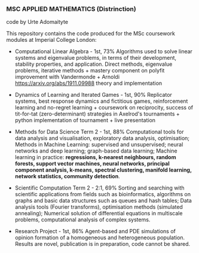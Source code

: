### MSC APPLIED MATHEMATICS (Distrinction)
code by Urte Adomaityte

This repository contains the code produced for the MSc coursework modules at Imperial College London:

-  Computational Linear Algebra - 1st, 73%
Algorithms used to solve linear systems and eigenvalue problems, in terms of their development, stability properties, and application. Direct methods, eigenvalue problems, iterative methods + mastery component on polyfit improvement with Vandermonde + Arnoldi https://arxiv.org/abs/1911.09988 theory and implementation

- Dynamics of Learning and Iterated Games - 1st, 90%
Replicator systems, best response dynamics and fictitious games, reinforcement learning and no-regret learning + coursework on reciprocity, success of tit-for-tat (zero-determinant) strategies in Axelrod's tournaments + python implementation of tournament + live presentation

- Methods for Data Science Term 2 - 1st, 88%
Computational tools for data analysis and visualisation, exploratory data analysis, optimisation;
Methods in Machine Learning: supervised and unsupervised; neural networks and deep learning; graph-based data learning;
Machine learning in practice: **regressions, k-nearest neighbours, random forests, support vector machines, neural networks, principal component analysis, k-means, spectral clustering, manifold learning, network statistics, community detection**.

- Scientific Computation Term 2 - 2:1, 69%
Sorting and searching with scientific applications from fields such as bioinformatics, algorithms on graphs and basic data structures such as queues and hash tables;
Data analysis tools (Fourier transforms), optimisation methods (simulated annealing);
Numerical solution of differential equations in multiscale problems, computational analysis of complex systems.


- Research Project - 1st, 86%
Agent-based and PDE simulations of opinion formation of a homogeneous and heterogeneous population.
Results are novel, publication is in preparation, code cannot be shared.
